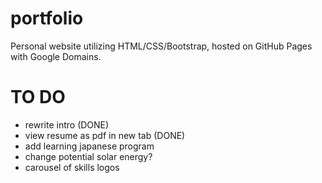 # portfolio

Personal website utilizing HTML/CSS/Bootstrap, hosted on GitHub Pages with Google Domains.

# TO DO

- rewrite intro (DONE)
- view resume as pdf in new tab (DONE)
- add learning japanese program
- change potential solar energy?
- carousel of skills logos
